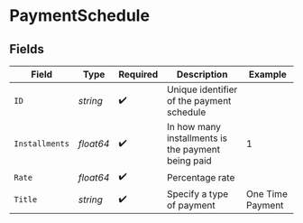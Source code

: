 # PaymentSchedule


## Fields

| Field                                              | Type                                               | Required                                           | Description                                        | Example                                            |
| -------------------------------------------------- | -------------------------------------------------- | -------------------------------------------------- | -------------------------------------------------- | -------------------------------------------------- |
| `ID`                                               | *string*                                           | :heavy_check_mark:                                 | Unique identifier of the payment schedule          |                                                    |
| `Installments`                                     | *float64*                                          | :heavy_check_mark:                                 | In how many installments is the payment being paid | 1                                                  |
| `Rate`                                             | *float64*                                          | :heavy_check_mark:                                 | Percentage rate                                    |                                                    |
| `Title`                                            | *string*                                           | :heavy_check_mark:                                 | Specify a type of payment                          | One Time Payment                                   |